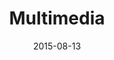 ---
title:  Multimedia
date:   2015-08-13
categories: meetups
location: UTN
current: true
signup:
---